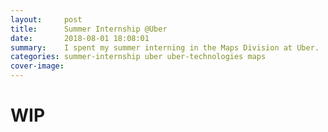 ```yaml
---
layout:     post
title:      Summer Internship @Uber
date:       2018-08-01 18:08:01
summary:    I spent my summer interning in the Maps Division at Uber. 
categories: summer-internship uber uber-technologies maps 
cover-image: 
---
```


# WIP